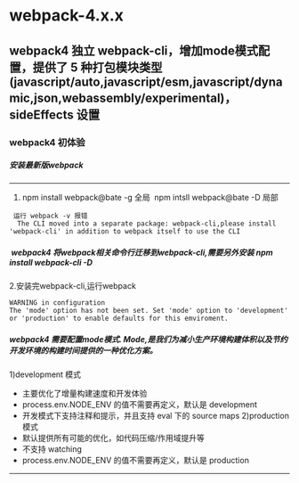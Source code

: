 # webpack-4.x.x

## webpack4 独立 webpack-cli，增加mode模式配置，提供了 5 种打包模块类型(javascript/auto,javascript/esm,javascript/dynamic,json,webassembly/experimental)，sideEffects 设置

### webpack4 初体验
##### 安装最新版webpack
---
1. npm install webpack@bate -g 全局  npm intsll webpack@bate -D 局部
```
 运行 webpack -v 报错
  The CLI moved into a separate package: webpack-cli,please install 'webpack-cli' in addition to webpack itself to use the CLI
```
#####  webpack4 将webpack相关命令行迁移到webpack-cli,需要另外安装 npm install webpack-cli -D

2.安装完webpack-cli,运行webpack
 ```
 WARNING in configuration
 The 'mode' option has not been set. Set 'mode' option to 'development' or 'production' to enable defaults for this emviroment. 
 ```
 ##### webpack4 需要配置mode模式. Mode,是我们为减小生产环境构建体积以及节约开发环境的构建时间提供的一种优化方案。
 1)development 模式
 - 主要优化了增量构建速度和开发体验
 - process.env.NODE_ENV 的值不需要再定义，默认是 development
 - 开发模式下支持注释和提示，并且支持 eval 下的 source maps
 2)production 模式
 - 默认提供所有可能的优化，如代码压缩/作用域提升等
 - 不支持 watching
 - process.env.NODE_ENV 的值不需要再定义，默认是 production
 
---
